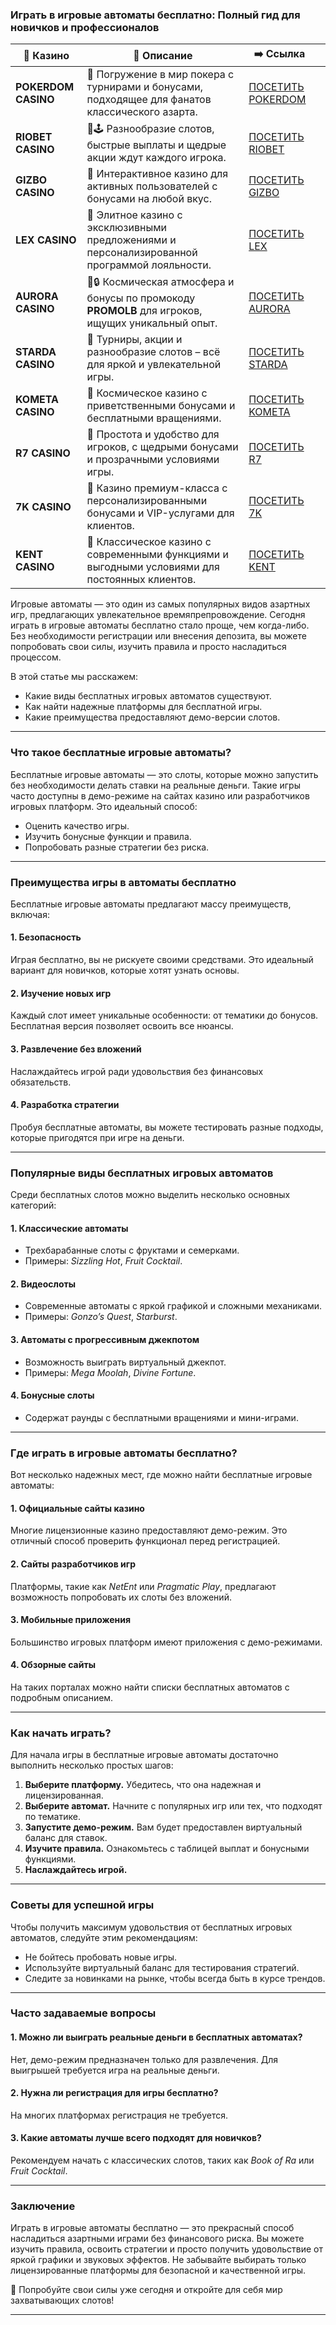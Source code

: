 ### Играть в игровые автоматы бесплатно: Полный гид для новичков и профессионалов
| 🎰 Казино           | 📜 Описание                                                                                       | ➡️ Ссылка                                                                                          |   |
| ------------------- | ------------------------------------------------------------------------------------------------- | -------------------------------------------------------------------------------------------------- | - |
| **POKERDOM CASINO** | 🎲 Погружение в мир покера с турнирами и бонусами, подходящее для фанатов классического азарта.   | [ПОСЕТИТЬ POKERDOM](https://brandplay.link/FwVc4f)                                                 |   |
| **RIOBET CASINO**   | 🌟🕹️ Разнообразие слотов, быстрые выплаты и щедрые акции ждут каждого игрока.                    | [ПОСЕТИТЬ RIOBET](https://brandplay.link/TnjsxFvH)                                                 |   |
| **GIZBO CASINO**    | 🚀 Интерактивное казино для активных пользователей с бонусами на любой вкус.                      | [ПОСЕТИТЬ GIZBO](https://brandplay.link/rvzLrVLp)                                                  |   |
| **LEX CASINO**      | 🎰 Элитное казино с эксклюзивными предложениями и персонализированной программой лояльности.      | [ПОСЕТИТЬ LEX](https://brandplay.link/VMqNXPFs)                                                    |   |
| **AURORA CASINO**   | 🌌🔒 Космическая атмосфера и бонусы по промокоду **PROMOLB** для игроков, ищущих уникальный опыт. | [ПОСЕТИТЬ AURORA](https://10trafic-stat2.com/click/668546556bcc6313411604bc/6766/13031/subaccount) |   |
| **STARDA CASINO**   | 🌠 Турниры, акции и разнообразие слотов – всё для яркой и увлекательной игры.                     | [ПОСЕТИТЬ STARDA](https://brandplay.link/HDcDrxLk)                                                 |   |
| **KOMETA CASINO**   | 💫 Космическое казино с приветственными бонусами и бесплатными вращениями.                        | [ПОСЕТИТЬ KOMETA](https://brandplay.link/jHzFFYGv)                                                 |   |
| **R7 CASINO**       | 🎯 Простота и удобство для игроков, с щедрыми бонусами и прозрачными условиями игры.              | [ПОСЕТИТЬ R7](https://brandplay.link/dByFXP7h)                                                     |   |
| **7K CASINO**       | 💎 Казино премиум-класса с персонализированными бонусами и VIP-услугами для клиентов.             | [ПОСЕТИТЬ 7K](https://brandplay.link/dd46bNgD)                                                     |   |
| **KENT CASINO**     | 🎲 Классическое казино с современными функциями и выгодными условиями для постоянных клиентов.    | [ПОСЕТИТЬ KENT](https://brandplay.link/XRH1g6Vb)                                                   |   |
Игровые автоматы — это один из самых популярных видов азартных игр, предлагающих увлекательное времяпрепровождение. Сегодня играть в игровые автоматы бесплатно стало проще, чем когда-либо. Без необходимости регистрации или внесения депозита, вы можете попробовать свои силы, изучить правила и просто насладиться процессом.

В этой статье мы расскажем:

* Какие виды бесплатных игровых автоматов существуют.
* Как найти надежные платформы для бесплатной игры.
* Какие преимущества предоставляют демо-версии слотов.

***

### Что такое бесплатные игровые автоматы?

Бесплатные игровые автоматы — это слоты, которые можно запустить без необходимости делать ставки на реальные деньги. Такие игры часто доступны в демо-режиме на сайтах казино или разработчиков игровых платформ. Это идеальный способ:

* Оценить качество игры.
* Изучить бонусные функции и правила.
* Попробовать разные стратегии без риска.

***

### Преимущества игры в автоматы бесплатно

Бесплатные игровые автоматы предлагают массу преимуществ, включая:

#### 1. **Безопасность**

Играя бесплатно, вы не рискуете своими средствами. Это идеальный вариант для новичков, которые хотят узнать основы.

#### 2. **Изучение новых игр**

Каждый слот имеет уникальные особенности: от тематики до бонусов. Бесплатная версия позволяет освоить все нюансы.

#### 3. **Развлечение без вложений**

Наслаждайтесь игрой ради удовольствия без финансовых обязательств.

#### 4. **Разработка стратегии**

Пробуя бесплатные автоматы, вы можете тестировать разные подходы, которые пригодятся при игре на деньги.

***

### Популярные виды бесплатных игровых автоматов

Среди бесплатных слотов можно выделить несколько основных категорий:

#### 1. **Классические автоматы**

* Трехбарабанные слоты с фруктами и семерками.
* Примеры: *Sizzling Hot*, *Fruit Cocktail*.

#### 2. **Видеослоты**

* Современные автоматы с яркой графикой и сложными механиками.
* Примеры: *Gonzo’s Quest*, *Starburst*.

#### 3. **Автоматы с прогрессивным джекпотом**

* Возможность выиграть виртуальный джекпот.
* Примеры: *Mega Moolah*, *Divine Fortune*.

#### 4. **Бонусные слоты**

* Содержат раунды с бесплатными вращениями и мини-играми.

***

### Где играть в игровые автоматы бесплатно?

Вот несколько надежных мест, где можно найти бесплатные игровые автоматы:

#### 1. **Официальные сайты казино**

Многие лицензионные казино предоставляют демо-режим. Это отличный способ проверить функционал перед регистрацией.

#### 2. **Сайты разработчиков игр**

Платформы, такие как *NetEnt* или *Pragmatic Play*, предлагают возможность попробовать их слоты без вложений.

#### 3. **Мобильные приложения**

Большинство игровых платформ имеют приложения с демо-режимами.

#### 4. **Обзорные сайты**

На таких порталах можно найти списки бесплатных автоматов с подробным описанием.

***

### Как начать играть?

Для начала игры в бесплатные игровые автоматы достаточно выполнить несколько простых шагов:

1. **Выберите платформу.** Убедитесь, что она надежная и лицензированная.
2. **Выберите автомат.** Начните с популярных игр или тех, что подходят по тематике.
3. **Запустите демо-режим.** Вам будет предоставлен виртуальный баланс для ставок.
4. **Изучите правила.** Ознакомьтесь с таблицей выплат и бонусными функциями.
5. **Наслаждайтесь игрой.**

***

### Советы для успешной игры

Чтобы получить максимум удовольствия от бесплатных игровых автоматов, следуйте этим рекомендациям:

* Не бойтесь пробовать новые игры.
* Используйте виртуальный баланс для тестирования стратегий.
* Следите за новинками на рынке, чтобы всегда быть в курсе трендов.

***

### Часто задаваемые вопросы

#### 1. **Можно ли выиграть реальные деньги в бесплатных автоматах?**

Нет, демо-режим предназначен только для развлечения. Для выигрышей требуется игра на реальные деньги.

#### 2. **Нужна ли регистрация для игры бесплатно?**

На многих платформах регистрация не требуется.

#### 3. **Какие автоматы лучше всего подходят для новичков?**

Рекомендуем начать с классических слотов, таких как *Book of Ra* или *Fruit Cocktail*.

***

### Заключение

Играть в игровые автоматы бесплатно — это прекрасный способ насладиться азартными играми без финансового риска. Вы можете изучить правила, освоить стратегии и просто получить удовольствие от яркой графики и звуковых эффектов. Не забывайте выбирать только лицензированные платформы для безопасной и качественной игры.

🎯 Попробуйте свои силы уже сегодня и откройте для себя мир захватывающих слотов!

***

####
